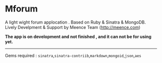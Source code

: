 Mforum
======
A light wight forum applocation . Based on Ruby & Sinatra & MongoDB.
Lively Develpment & Support by Meence Team (http://meence.com)  

**The app is on development and not finished , and it can not be for using yet.**

- - -
Gems required : `sinatra`,`sinatra-contriib`,`markdown`,`mongoid`,`json`,`aes`